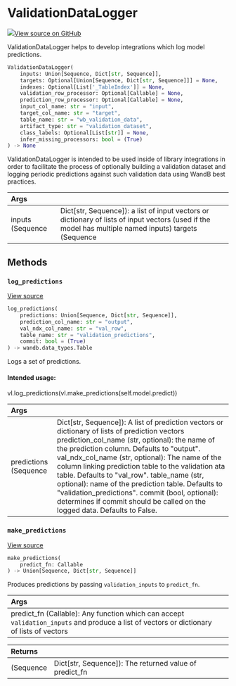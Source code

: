 # ValidationDataLogger



[![](https://www.tensorflow.org/images/GitHub-Mark-32px.png)View source on GitHub](https://www.github.com/wandb/client/tree/ae78783f1c183faca3c2a866b2aa25dbe4219ad7/wandb/sdk/integration_utils/data_logging.py#L18-L209)



ValidationDataLogger helps to develop integrations which log  model predictions.

```python
ValidationDataLogger(
    inputs: Union[Sequence, Dict[str, Sequence]],
    targets: Optional[Union[Sequence, Dict[str, Sequence]]] = None,
    indexes: Optional[List['_TableIndex']] = None,
    validation_row_processor: Optional[Callable] = None,
    prediction_row_processor: Optional[Callable] = None,
    input_col_name: str = "input",
    target_col_name: str = "target",
    table_name: str = "wb_validation_data",
    artifact_type: str = "validation_dataset",
    class_labels: Optional[List[str]] = None,
    infer_missing_processors: bool = (True)
) -> None
```




ValidationDataLogger is intended to be used inside of library integrations
in order to facilitate the process of optionally building a validation dataset
and logging periodic predictions against such validation data using WandB best
practices.

| Args |  |
| :--- | :--- |
|  inputs (Sequence | Dict[str, Sequence]): a list of input vectors or dictionary of lists of input vectors (used if the model has multiple named inputs) targets (Sequence | Dict[str, Sequence], optional): a list of target vectors or dictionary of lists of target vectors (used if the model has multiple named targets/putputs). Defaults to None. `targets` and `indexes` cannot both be None indexes (List[wandb.data_types._TableIndex], optional): An ordered list of wandb.data_types._TableIndex mapping the input items to their source table. This is most commonly retrieved by using indexes = my_data_table.get_index().Defaults to None. `targets` and `indexes` cannot both be None. validation_row_processor (Callable, optional): a function to apply to the validation data, commonly used to visualize the data. The function will receive an ndx (int) and a row (dict). If `inputs` is a list, then row["input"] will be the input data for the row. Else, it will be keyed based on the name of the input slot (corresponding to `inputs`). If `targets` is a list, then row["target"] will be the target data for the row. Else, it will be keyed based on `targets`. For example, if your input data is a single ndarray, but you wish to visualize the data as an Image, then you can provide `lambda ndx, row: {"img": wandb.Image(row["input"])}` as the processor. If None, we will try to guess the appropriate processor. Ignored if log_evaluation is False or val_keys are present. Defaults to None. prediction_row_processor (Callable, optional): same as validation_row_processor, but applied to the model's output. `row["output"]` will contain the results of the model output. Defaults to None. input_col_name (str, optional): the name to use for the input column. Defaults to "input". target_col_name (str, optional): the name to use for the target column. Defaults to "target". table_name (str, optional): the name to use for the validation table. Defaults to "wb_validation_data". artifact_type (str, optional): the artifact type to use for the validation data. Defaults to "validation_dataset". class_labels (List[str], optional): Optional list of lables to use in the inferfed processesors. If the model's `target` or `output` is inferred to be a class, we will attempt to map the class to these labels. Defaults to None. infer_missing_processors (bool, optional): Determines if processors are inferred if they are missing. Defaults to True. |



## Methods

<h3 id="log_predictions"><code>log_predictions</code></h3>

[View source](https://www.github.com/wandb/client/tree/ae78783f1c183faca3c2a866b2aa25dbe4219ad7/wandb/sdk/integration_utils/data_logging.py#L162-L209)

```python
log_predictions(
    predictions: Union[Sequence, Dict[str, Sequence]],
    prediction_col_name: str = "output",
    val_ndx_col_name: str = "val_row",
    table_name: str = "validation_predictions",
    commit: bool = (True)
) -> wandb.data_types.Table
```

Logs a set of predictions.


#### Intended usage:



vl.log_predictions(vl.make_predictions(self.model.predict))

| Args |  |
| :--- | :--- |
|  predictions (Sequence | Dict[str, Sequence]): A list of prediction vectors or dictionary of lists of prediction vectors prediction_col_name (str, optional): the name of the prediction column. Defaults to "output". val_ndx_col_name (str, optional): The name of the column linking prediction table to the validation ata table. Defaults to "val_row". table_name (str, optional): name of the prediction table. Defaults to "validation_predictions". commit (bool, optional): determines if commit should be called on the logged data. Defaults to False. |



<h3 id="make_predictions"><code>make_predictions</code></h3>

[View source](https://www.github.com/wandb/client/tree/ae78783f1c183faca3c2a866b2aa25dbe4219ad7/wandb/sdk/integration_utils/data_logging.py#L148-L160)

```python
make_predictions(
    predict_fn: Callable
) -> Union[Sequence, Dict[str, Sequence]]
```

Produces predictions by passing `validation_inputs` to `predict_fn`.


| Args |  |
| :--- | :--- |
|  predict_fn (Callable): Any function which can accept `validation_inputs` and produce a list of vectors or dictionary of lists of vectors |



| Returns |  |
| :--- | :--- |
|  (Sequence | Dict[str, Sequence]): The returned value of predict_fn |





